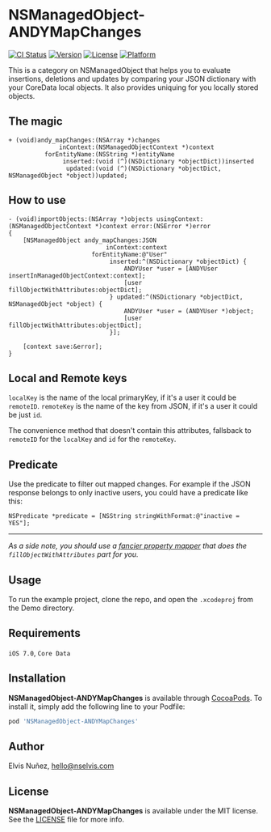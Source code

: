 # NSManagedObject-ANDYMapChanges

[![CI Status](http://img.shields.io/travis/NSElvis/NSManagedObject-ANDYMapChanges.svg?style=flat)](https://travis-ci.org/NSElvis/NSManagedObject-ANDYMapChanges)
[![Version](https://img.shields.io/cocoapods/v/NSManagedObject-ANDYMapChanges.svg?style=flat)](http://cocoadocs.org/docsets/NSManagedObject-ANDYMapChanges)
[![License](https://img.shields.io/cocoapods/l/NSManagedObject-ANDYMapChanges.svg?style=flat)](http://cocoadocs.org/docsets/NSManagedObject-ANDYMapChanges)
[![Platform](https://img.shields.io/cocoapods/p/NSManagedObject-ANDYMapChanges.svg?style=flat)](http://cocoadocs.org/docsets/NSManagedObject-ANDYMapChanges)

This is a category on NSManagedObject that helps you to evaluate insertions, deletions and updates by comparing your JSON dictionary with your CoreData local objects. It also provides uniquing for you locally stored objects.

## The magic

```objc
+ (void)andy_mapChanges:(NSArray *)changes
              inContext:(NSManagedObjectContext *)context
          forEntityName:(NSString *)entityName
               inserted:(void (^)(NSDictionary *objectDict))inserted
                updated:(void (^)(NSDictionary *objectDict, NSManagedObject *object))updated;
```

## How to use

```objc
- (void)importObjects:(NSArray *)objects usingContext:(NSManagedObjectContext *)context error:(NSError *)error
{
    [NSManagedObject andy_mapChanges:JSON
                           inContext:context
                       forEntityName:@"User"
                            inserted:^(NSDictionary *objectDict) {
                                ANDYUser *user = [ANDYUser insertInManagedObjectContext:context];
                                [user fillObjectWithAttributes:objectDict];
                            } updated:^(NSDictionary *objectDict, NSManagedObject *object) {
                                ANDYUser *user = (ANDYUser *)object;
                                [user fillObjectWithAttributes:objectDict];
                            }];

    [context save:&error];
}
```

## Local and Remote keys

`localKey` is the name of the local primaryKey, if it's a user it could be `remoteID`.
`remoteKey` is the name of the key from JSON, if it's a user it could be just `id`.

The convenience method that doesn't contain this attributes, fallsback to `remoteID` for the `localKey` and `id` for the `remoteKey`.

## Predicate

Use the predicate to filter out mapped changes. For example if the JSON response belongs to only inactive users, you could have a predicate like this:

```objc
NSPredicate *predicate = [NSString stringWithFormat:@"inactive = YES"];
```

***

*As a side note, you should use a [fancier property mapper](https://github.com/hyperoslo/NSManagedObject-HYPPropertyMapper/blob/master/README.md) that does the `fillObjectWithAttributes` part for you.*

## Usage

To run the example project, clone the repo, and open the `.xcodeproj` from the Demo directory.

## Requirements

`iOS 7.0`, `Core Data`

## Installation

**NSManagedObject-ANDYMapChanges** is available through [CocoaPods](http://cocoapods.org). To install
it, simply add the following line to your Podfile:

```ruby
pod 'NSManagedObject-ANDYMapChanges'
```

## Author

Elvis Nuñez, [hello@nselvis.com](mailto:hello@nselvis.com)

## License

**NSManagedObject-ANDYMapChanges** is available under the MIT license. See the [LICENSE](https://github.com/NSElvis/NSManagedObject-ANDYMapChanges/blob/master/LICENSE.md) file for more info.

